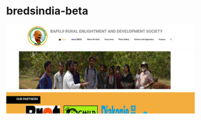 # bredsindia-beta
![alt leela_sai_prasanth ](https://raw.githubusercontent.com/leelasaiprasanth/bredsindia-beta/master/bredsindia-preview.png)
